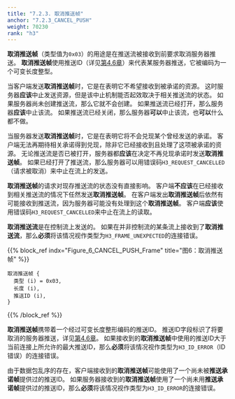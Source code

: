 ```yaml
---
title: "7.2.3. 取消推送帧"
anchor: "7.2.3_CANCEL_PUSH"
weight: 70230
rank: "h3"
---
```


**取消推送帧**（类型值为`0x03`）的用途是在推送流被接收到前要求取消服务器推送。
**取消推送帧**使用推送ID（详见[第4.6章]()）来代表某服务器推送，它被编码为一个可变长度整型。

当客户端发送**取消推送帧**时，它是在表明它不希望接收到被承诺的资源。
这时服务器**应该**中止发送资源，但是该中止机制能否起效取决于相关推送流的状态。
如果服务器尚未创建推送流，那么它就不会创建。
如果推送流已经打开，那么服务器**应该**中止该流。
如果推送流已经关闭，那么服务器**可以**中止该流，也**可以**什么都不做。

当服务器发送**取消推送帧**时，它是在表明它将不会兑现某个曾经发送的承诺。
客户端无法再期待相关承诺得到兑现，除非它已经接收到且处理了这项被承诺的资源。
无论推送流是否已被打开，服务器都**应该**在决定不再兑现承诺时发送**取消推送帧**。
如果已经打开了推送流，那么服务器可以用错误码`H3_REQUEST_CANCELLED`（请求被取消）来中止在流上的发送。

**取消推送帧**的请求对现存推送流的状态没有直接影响。
客户端**不应该**在已经接收到相关推送流的情况下任然发送**取消推送帧**。
在客户端发出**取消推送帧**后依然有可能接收到推送流，因为服务器可能没有处理到这个**取消推送帧**。
客户端**应该**使用错误码`H3_REQUEST_CANCELLED`来中止在流上的读取。

**取消推送流**是在控制流上发送的。
如果在并非控制流的某条流上接收到了**取消推送流**，那么**必须**将该情况视作类型为`H3_FRAME_UNEXPECTED`的连接错误。

{{% block_ref
indx="Figure_6_CANCEL_PUSH_Frame"
title="图6：取消推送帧" %}}

```
取消推送帧 {
  类型 (i) = 0x03,
  长度 (i),
  推送ID (i),
}
```

{{% /block_ref %}}

**取消推送帧**携带着一个经过可变长度整形编码的推送ID。
推送ID字段标识了将要取消的服务器推送，详见[第4.6章]()。
如果接收到的**取消推送帧**中使用的推送ID大于当前连接上所允许的最大推送ID，那么**必须**将该情况视作类型为`H3_ID_ERROR`（ID错误）的连接错误。

由于数据包乱序的存在，客户端接收到的**取消推送帧**可能使用了一个尚未被**推送承诺帧**提供过的推送ID。
如果服务器接收到的**取消推送帧**使用了一个尚未用**推送承诺帧**提供过的推送ID，那么**必须**将该情况视作类型为`H3_ID_ERROR`的连接错误。
